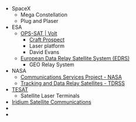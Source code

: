 - SpaceX
	- Mega Constellation
	- Plug and Plaser
- ESA
	- [OPS-SAT | Volt](https://opssat.esa.int/volt/)
		- [Craft Prospect](https://www.craftprospect.com/)
		- Laser platform
		- David Evans
	- [European Data Relay Satellite System (EDRS)](https://connectivity.esa.int/european-data-relay-satellite-system-edrs-overview)
		- GEO Relay System
- NASA
	- [Communications Services Project - NASA](https://www.nasa.gov/directorates/somd/space-communications-navigation-program/communications-services-project/)
	- [Tracking and Data Relay Satellites - TDRSS](https://www.nasa.gov/mission/tracking-and-data-relay-satellites/)
- [TESAT](https://www.tesat.de/products)
	- Satellite Laser Terminals
- [Iridium Satellite Communications ](https://www.iridium.com/)
- 
- 